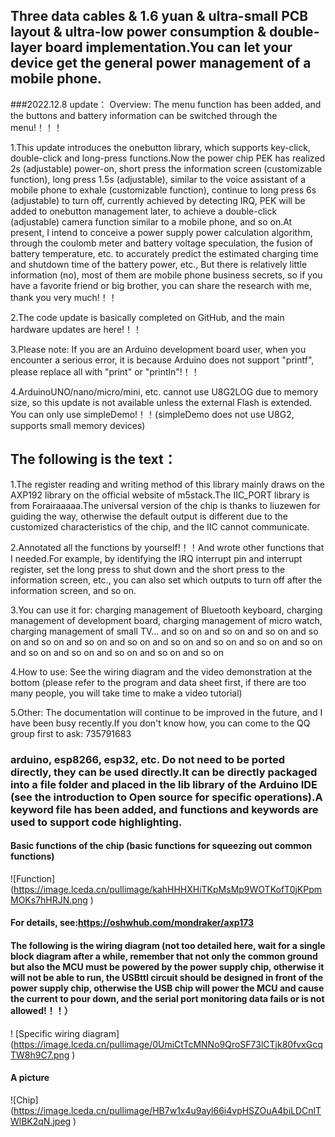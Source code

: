 ## Three data cables & 1.6 yuan & ultra-small PCB layout & ultra-low power consumption & double-layer board implementation.You can let your device get the general power management of a mobile phone.


###2022.12.8 update：
Overview: The menu function has been added, and the buttons and battery information can be switched through the menu!！！！

1.This update introduces the onebutton library, which supports key-click, double-click and long-press functions.Now the power chip PEK has realized 2s (adjustable) power-on, short press the information screen (customizable function), long press 1.5s (adjustable), similar to the voice assistant of a mobile phone to exhale (customizable function), continue to long press 6s (adjustable) to turn off, currently achieved by detecting IRQ, PEK will be added to onebutton management later, to achieve a double-click (adjustable) camera function similar to a mobile phone, and so on.At present, I intend to conceive a power supply power calculation algorithm, through the coulomb meter and battery voltage speculation, the fusion of battery temperature, etc. to accurately predict the estimated charging time and shutdown time of the battery power, etc., But there is relatively little information (no), most of them are mobile phone business secrets, so if you have a favorite friend or big brother, you can share the research with me, thank you very much!！！




2.The code update is basically completed on GitHub, and the main hardware updates are here!！！




3.Please note: If you are an Arduino development board user, when you encounter a serious error, it is because Arduino does not support "printf", please replace all with "print" or "println"!！！




4.ArduinoUNO/nano/micro/mini, etc. cannot use U8G2LOG due to memory size, so this update is not available unless the external Flash is extended. You can only use simpleDemo!！！(simpleDemo does not use U8G2, supports small memory devices)


## The following is the text：
1.The register reading and writing method of this library mainly draws on the AXP192 library on the official website of m5stack.The IIC_PORT library is from Forairaaaaa.The universal version of the chip is thanks to liuzewen for guiding the way, otherwise the default output is different due to the customized characteristics of the chip, and the IIC cannot communicate.


2.Annotated all the functions by yourself!！！And wrote other functions that I needed.For example, by identifying the IRQ interrupt pin and interrupt register, set the long press to shut down and the short press to the information screen, etc., you can also set which outputs to turn off after the information screen, and so on.


3.You can use it for: charging management of Bluetooth keyboard, charging management of development board, charging management of micro watch, charging management of small TV... and so on and so on and so on and so on and so on and so on and so on and so on and so on and so on and so on and so on and so on and so on and so on and so on


4.How to use: See the wiring diagram and the video demonstration at the bottom (please refer to the program and data sheet first, if there are too many people, you will take time to make a video tutorial)


5.Other: The documentation will continue to be improved in the future, and I have been busy recently.If you don't know how, you can come to the QQ group first to ask: 735791683


### arduino, esp8266, esp32, etc. Do not need to be ported directly, they can be used directly.It can be directly packaged into a file folder and placed in the lib library of the Arduino IDE (see the introduction to Open source for specific operations).A keyword file has been added, and functions and keywords are used to support code highlighting.


#### Basic functions of the chip (basic functions for squeezing out common functions)

![Function] (https://image.lceda.cn/pullimage/kahHHHXHiTKpMsMp9WOTKofT0jKPpmMOKs7hHRJN.png )

#### For details, see:https://oshwhub.com/mondraker/axp173

#### The following is the wiring diagram (not too detailed here, wait for a single block diagram after a while, remember that not only the common ground but also the MCU must be powered by the power supply chip, otherwise it will not be able to run, the USBttl circuit should be designed in front of the power supply chip, otherwise the USB chip will power the MCU and cause the current to pour down, and the serial port monitoring data fails or is not allowed!！！）

! [Specific wiring diagram] (https://image.lceda.cn/pullimage/0UmiCtTcMNNo9QroSF73lCTjk80fvxGcqTW8h9C7.png )

#### A picture

![Chip] (https://image.lceda.cn/pullimage/HB7w1x4u9ayl66i4vpHSZOuA4biLDCnlTWlBK2qN.jpeg )
